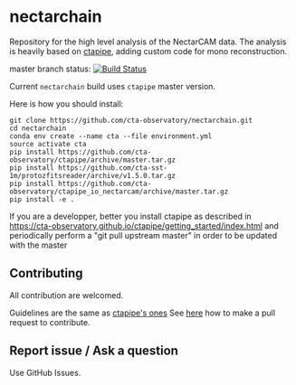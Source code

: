 # nectarchain

Repository for the high level analysis of the NectarCAM data.
The analysis is heavily based on [ctapipe](https://github.com/cta-observatory/ctapipe), adding custom code for mono reconstruction.

master branch status: [![Build Status](https://travis-ci.org/cta-observatory/nectatchain.svg?branch=master)](https://travis-ci.org/cta-observatory/nectarchain)


Current `nectarchain` build uses `ctapipe` master version.

Here is how you should install:
```
git clone https://github.com/cta-observatory/nectarchain.git
cd nectarchain
conda env create --name cta --file environment.yml
source activate cta
pip install https://github.com/cta-observatory/ctapipe/archive/master.tar.gz
pip install https://github.com/cta-sst-1m/protozfitsreader/archive/v1.5.0.tar.gz
pip install https://github.com/cta-observatory/ctapipe_io_nectarcam/archive/master.tar.gz
pip install -e .
```
If you are a developper, better you install ctapipe as described in https://cta-observatory.github.io/ctapipe/getting_started/index.html
and periodically perform a "git pull upstream master" in order to be updated with the master

## Contributing

All contribution are welcomed.

Guidelines are the same as [ctapipe's ones](https://cta-observatory.github.io/ctapipe/development/index.html)
See [here](https://cta-observatory.github.io/ctapipe/development/pullrequests.html) how to make a pull request to contribute.


## Report issue / Ask a question

Use GitHub Issues.


